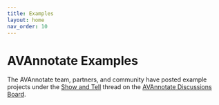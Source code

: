 ```yaml
---
title: Examples
layout: home
nav_order: 10
---
```

# AVAnnotate Examples
The AVAnnotate team, partners, and community have posted example projects under the [Show and Tell](https://github.com/orgs/AVAnnotate/discussions/categories/show-and-tell) thread on the [AVAnnotate Discussions Board](https://github.com/orgs/AVAnnotate/discussions). 

